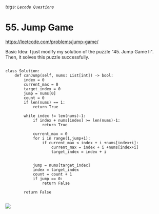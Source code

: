 ###### tags: `Lecode Questions`

# 55. Jump Game

https://leetcode.com/problems/jump-game/

Basic Idea: I just modify my solution of the puzzle "45. Jump Game II".  Then, it solves this puzzle successfully.

```python=

class Solution:
    def canJump(self, nums: List[int]) -> bool:
        index = 0
        current_max = 0 
        target_index = 0
        jump = nums[0]
        count = 0
        if len(nums) == 1:
            return True
        
        while index != len(nums)-1:
            if index + nums[index] >= len(nums)-1:
                return True
            
            current_max = 0 
            for i in range(1,jump+1):
                if current_max < index + i +nums[index+i]:
                    current_max = index + i +nums[index+i]
                    target_index = index + i
            
                             
            jump = nums[target_index]
            index = target_index
            count = count + 1
            if jump == 0:
                return False
            
        return False
  

```

![](https://i.imgur.com/JhyUpy4.png)
